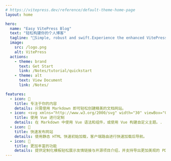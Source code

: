 ```yaml
---
# https://vitepress.dev/reference/default-theme-home-page
layout: home

hero:
  name: "Easy VitePress Blog"
  text: "轻松构建你的个人博客"
  tagline: "🚀Simple, robust and swift.Experience the enhanced VitePress for your blogging needs"
  image:
    src: /logo.png
    alt: VitePress
  actions:
    - theme: brand
      text: Get Start
      link: /Notes/tutorial/quickstart
    - theme: alt
      text: View Document
      link: /Notes/

features:
  - icon: 📝
    title: 专注于你的内容
    details: 只需使用 Markdown 即可轻松创建精美的文档网站。
  - icon: <svg xmlns="http://www.w3.org/2000/svg" width="30" viewBox="0 0 256 220.8"><path fill="#41B883" d="M204.8 0H256L128 220.8 0 0h97.92L128 51.2 157.44 0h47.36Z"/><path fill="#41B883" d="m0 0 128 220.8L256 0h-51.2L128 132.48 50.56 0H0Z"/><path fill="#35495E" d="M50.56 0 128 133.12 204.8 0h-47.36L128 51.2 97.92 0H50.56Z"/></svg>
    title: 使用 Vue 进行定制
    details: 在 Markdown 中使用 Vue 语法和组件，或使用 Vue 构建自定义主题。.
  - icon: 🚀
    title: 快速发布网站
    details: 使用静态 HTML 快速初始加载，客户端路由进行快速加载后导航。
  - icon: 🦄
    title: 更加丰富的功能
    details: 提供定制化模板轻松展示友情链接与开源项目介绍，并支持导出更加美观的 PDF 文件。
---
```

